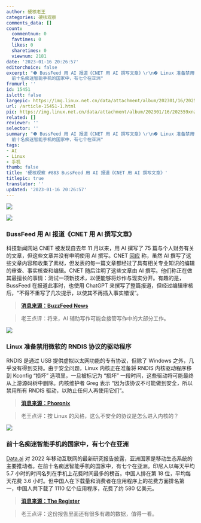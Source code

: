 ```yaml
---
author: 硬核老王
categories: 硬核观察
comments_data: []
count:
  commentnum: 0
  favtimes: 0
  likes: 0
  sharetimes: 0
  viewnum: 2181
date: '2023-01-16 20:26:57'
editorchoice: false
excerpt: "❶ BussFeed 用 AI 报道《CNET 用 AI 撰写文章》\r\n❷ Linux 准备禁用微软的 RNDIS 协议的驱动程序\r\n❸
  前十名痴迷智能手机的国家中，有七个在亚洲"
fromurl: ''
id: 15451
islctt: false
largepic: https://img.linux.net.cn/data/attachment/album/202301/16/202559xnzuyqyuoyb781bv.jpg
url: /article-15451-1.html
pic: https://img.linux.net.cn/data/attachment/album/202301/16/202559xnzuyqyuoyb781bv.jpg.thumb.jpg
related: []
reviewer: ''
selector: ''
summary: "❶ BussFeed 用 AI 报道《CNET 用 AI 撰写文章》\r\n❷ Linux 准备禁用微软的 RNDIS 协议的驱动程序\r\n❸
  前十名痴迷智能手机的国家中，有七个在亚洲"
tags:
- AI
- Linux
- 手机
thumb: false
title: '硬核观察 #883 BussFeed 用 AI 报道《CNET 用 AI 撰写文章》'
titlepic: true
translator: ''
updated: '2023-01-16 20:26:57'
---
```


![](https://img.linux.net.cn/data/attachment/album/202301/16/202559xnzuyqyuoyb781bv.jpg)


![](https://img.linux.net.cn/data/attachment/album/202301/16/202607kxyf65dr96ilrz5n.jpg)


### BussFeed 用 AI 报道《CNET 用 AI 撰写文章》


科技新闻网站 CNET 被发现自去年 11 月以来，用 AI 撰写了 75 篇与个人财务有关的文章，但这些文章并没有申明使用 AI 撰写。CNET [回应](https://www.cnet.com/tech/cnet-is-experimenting-with-an-ai-assist-heres-why/) 称，虽然 AI 撰写了这些文章内容和收集了素材，但发表的每一篇文章都经过了具有相关专业知识的编辑的审查、事实核查和编辑。CNET 随后注明了这些文章由 AI 撰写。他们称正在做其最擅长的事情：测试一项新技术，以便能够将炒作与现实分开。有趣的是，BussFeed 在报道此事时，也使用 ChatGPT 来撰写了整篇报道，但经过编辑审核后，“不得不重写了几次提示，以使其不再插入事实错误”。



> 
> **[消息来源：BuzzFeed News](https://www.buzzfeednews.com/article/katienotopoulos/cnet-articles-written-by-ai-chatgpt-article)**
> 
> 
> 



> 
> 老王点评：将来，AI 辅助写作可能会接管写作中的大部分工作。
> 
> 
> 


![](https://img.linux.net.cn/data/attachment/album/202301/16/202616iphom10toczmc2ro.jpg)


### Linux 准备禁用微软的 RNDIS 协议的驱动程序


RNDIS 是通过 USB 提供虚拟以太网功能的专有协议，但除了 Windows 之外，几乎没有得到支持。由于安全问题，Linux 内核正在准备将 RNDIS 内核驱动程序移到 Kconfig “损坏” 选项里，一旦被标记为 “损坏” 一段时间，这些驱动将可能最终从上游源码树中删除。内核维护者 Greg 表示 “因为该协议不可能做到安全，所以禁用所有 RNDIS 驱动，以防止任何人再使用它们”。



> 
> **[消息来源：Phoronix](https://www.phoronix.com/news/Linux-Disabling-RNDIS-Drivers)**
> 
> 
> 



> 
> 老王点评：按 Linux 的风格，这么不安全的协议是怎么进入内核的？
> 
> 
> 


![](https://img.linux.net.cn/data/attachment/album/202301/16/202633ngg0zql09g679qlq.jpg)


### 前十名痴迷智能手机的国家中，有七个在亚洲


[Data.ai](http://data.ai/) 对 2022 年移动互联网的最新研究报告披露，亚洲国家是移动生态系统的主要推动者。在前十名痴迷智能手机的国家中，有七个在亚洲。印尼人以每天平均 5.7 小时的时间名列在手机上花费时间最多的榜首。中国人排在第 18 位，平均每天花费 3.6 小时。但中国人在下载量和消费者在应用程序上的花费方面排名第一，中国人共下载了 1110 亿个应用程序，花费了约 580 亿美元。



> 
> **[消息来源：The Register](https://www.theregister.com/2023/01/16/state_of_mobile_2023/)**
> 
> 
> 



> 
> 老王点评：这份报告里面还有很多有趣的数据，值得一看。
> 
> 
>